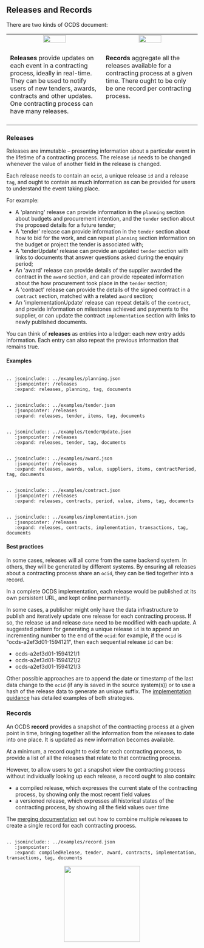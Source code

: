 ## Releases and Records

There are two kinds of OCDS document:

<table>
    <tr>
        <td width="50%" align="center"><img src="../../../assets/green_release.svg.png" width="50%"></td>
        <td width="50%" align="center"><img src="../../../assets/green_compilation.svg.png" width="50%"></td>
    </tr>
    <tr>
<td valign="top" style="padding:10px;" markdown=1>

**Releases** provide updates on each event in a contracting process, ideally in real-time. They can be used to notify users of new tenders, awards, contracts and other updates. One contracting process can have many releases.

</td>
<td valign="top" style="padding:10px;" markdown=1>

**Records** aggregate all the releases available for a contracting process at a given time. There ought to be only be one record per contracting process.

</td>
    </tr>
</table>

### Releases

Releases are immutable – presenting information about a particular event in the lifetime of a contracting process. The release `id` needs to be changed whenever the value of another field in the release is changed.

Each release needs to contain an `ocid`, a unique release `id` and a release `tag`, and ought to contain as much information as can be provided for users to understand the event taking place.

For example: 

* A 'planning' release can provide information in the `planning` section about budgets and procurement intention, and the `tender` section about the proposed details for a future tender;
* A 'tender' release can provide information in the `tender` section about how to bid for the work, and can repeat `planning` section information on the budget or project the tender is associated with;
* A 'tenderUpdate' release can provide an updated `tender` section with links to documents that answer questions asked during the enquiry period;
* An 'award' release can provide details of the supplier awarded the contract in the `award` section, and can provide repeated information about the how procurement took place in the `tender` section;
* A 'contract' release can provide the details of the signed contract in a `contract` section, matched with a related `award` section;
* An 'implementationUpdate' release can repeat details of the `contract`, and provide information on milestones achieved and payments to the supplier, or can update the contract `implementation` section with links to newly published documents. 

You can think of **releases** as entries into a ledger: each new entry adds information. Each entry can also repeat the previous information that remains true. 

#### Examples


```eval_rst

.. jsoninclude:: ../examples/planning.json
   :jsonpointer: /releases
   :expand: releases, planning, tag, documents

```

```eval_rst

.. jsoninclude:: ../examples/tender.json
   :jsonpointer: /releases
   :expand: releases, tender, items, tag, documents

```

```eval_rst

.. jsoninclude:: ../examples/tenderUpdate.json
   :jsonpointer: /releases
   :expand: releases, tender, tag, documents

```


```eval_rst

.. jsoninclude:: ../examples/award.json
   :jsonpointer: /releases
   :expand: releases, awards, value, suppliers, items, contractPeriod, tag, documents

```

```eval_rst

.. jsoninclude:: ../examples/contract.json
   :jsonpointer: /releases
   :expand: releases, contracts, period, value, items, tag, documents

```


```eval_rst

.. jsoninclude:: ../examples/implementation.json
   :jsonpointer: /releases
   :expand: releases, contracts, implementation, transactions, tag, documents

```

#### Best practices

In some cases, releases will all come from the same backend system. In others, they will be generated by different systems. By ensuring all releases about a contracting process share an `ocid`, they can be tied together into a record. 

In a complete OCDS implementation, each release would be published at its own persistent URL, and kept online permanently. 

In some cases, a publisher might only have the data infrastructure to publish and iteratively update one release for each contracting process. If so, the release `id` and release `date` need to be modified with each update. A suggested pattern for generating a unique release `id` is to append an incrementing number to the end of the `ocid`: for example, if the `ocid` is "ocds-a2ef3d01-1594121", then each sequential release `id` can be:

* ocds-a2ef3d01-1594121/1
* ocds-a2ef3d01-1594121/2
* ocds-a2ef3d01-1594121/3

Other possible approaches are to append the date or timestamp of the last data change to the `ocid` (if any is saved in the source system(s)) or to use a hash of the release data to generate an unique suffix. The [implementation guidance](../implementation/easy-releases.md) has detailed examples of both strategies.

### Records

An OCDS **record** provides a snapshot of the contracting process at a given point in time, bringing together all the information from the releases to date into one place. It is updated as new information becomes available.

At a minimum, a record ought to exist for each contracting process, to provide a list of all the releases that relate to that contracting process.

However, to allow users to get a snapshot view the contracting process without individually looking up each release, a record ought to also contain:

* a compiled release, which expresses the current state of the contracting process, by showing only the most recent field values
* a versioned release, which expresses all historical states of the contracting process, by showing all the field values over time

The [merging documentation](../schema/merging) set out how to combine multiple releases to create a single record for each contracting process.

```eval_rst

.. jsoninclude:: ../examples/record.json
   :jsonpointer: 
   :expand: compiledRelease, tender, award, contracts, implementation, transactions, tag, documents

```

<center><img src="../../../assets/release_square.png" height="200"/></center>
